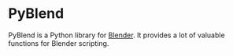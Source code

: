 # PyBlend

PyBlend is a Python library for [Blender](https://www.blender.org/). It provides a lot of valuable functions for Blender scripting.
